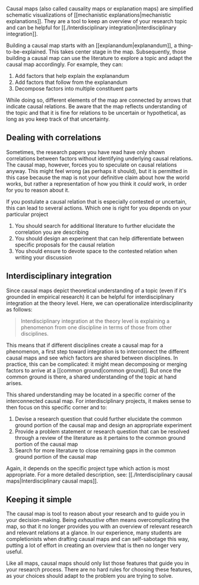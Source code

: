 Causal maps (also called causality maps or explanation maps) are simplified schematic visualizations of [[mechanistic explanations|mechanistic explanations]]. They are a tool to keep an overview of your research topic and can be helpful for [[./Interdisciplinary integration|Interdisciplinary integration]].

Building a causal map starts with an [[explanandum|explanandum]], a thing-to-be-explained. This takes center stage in the map. Subsequently, those building a causal map can use the literature to explore a topic and adapt the causal map accordingly. For example, they can:

1. Add factors that help explain the explanandum
2. Add factors that follow from the explanandum
3. Decompose factors into multiple constituent parts

While doing so, different elements of the map are connected by arrows that indicate causal relations. Be aware that the map reflects understanding of the topic and that it is fine for relations to be uncertain or hypothetical, as long as you keep track of that uncertainty.

## Dealing with correlations
Sometimes, the research papers you have read have only shown correlations between factors without identifying underlying causal relations. The causal map, however, forces you to speculate on causal relations anyway. This might feel wrong (as perhaps it should), but it is permitted in this case because the map is not your definitive claim about how the world works, but rather a representation of how you think it *could* work, in order for you to reason about it.

If you postulate a causal relation that is especially contested or uncertain, this can lead to several actions. Which one is right for you depends on your particular project

1. You should search for additional literature to further elucidate the correlation you are describing
2. You should design an experiment that can help differentiate between specific proposals for the causal relation
3. You should ensure to devote space to the contested relation when writing your discussion

## Interdisciplinary integration
Since causal maps depict theoretical understanding of a topic (even if it's grounded in empirical research) it can be helpful for interdisciplinary integration at the theory level. Here, we can operationalize interdisciplinarity as follows:

> Interdisciplinary integration at the theory level is explaining a phenomenon from one discipline in terms of those from other disciplines.

This means that if different disciplines create a causal map for a phenomenon, a first step toward integration is to interconnect the different causal maps and see which factors are shared between disciplines. In practice, this can be complicated: it might mean decomposing or merging factors to arrive at a [[common ground|common ground]]. But once the common ground is there, a shared understanding of the topic at hand arises.

This shared understanding may be located in a specific corner of the interconnected causal map. For interdisciplinary projects, it makes sense to then focus on this specific corner and to:

1. Devise a research question that could further elucidate the common ground portion of the causal map and design an appropriate experiment
2. Provide a problem statement or research question that can be resolved through a review of the literature as it pertains to the common ground portion of the causal map
3. Search for more literature to close remaining gaps in the common ground portion of the causal map

Again, it depends on the specific project type which action is most appropriate. For a more detailed description, see: [[./Interdisciplinary causal maps|Interdisciplinary causal maps]].

## Keeping it simple
The causal map is tool to reason about your research and to guide you in your decision-making. Being *exhaustive* often means overcomplicating the map, so that it no longer provides you with an overview of relevant research and relevant relations at a glance. In our experience, many students are completionists when drafting causal maps and can self-sabotage this way, putting a lot of effort in creating an overview that is then no longer very useful.

Like all maps, causal maps should only list those features that guide you in your research process. There are no hard rules for choosing these features, as your choices should adapt to the problem you are trying to solve.

